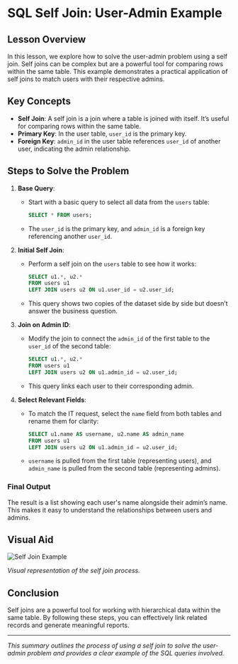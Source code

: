 # SQL Self Join: User-Admin Example

## Lesson Overview

In this lesson, we explore how to solve the user-admin problem using a self join. Self joins can be complex but are a powerful tool for comparing rows within the same table. This example demonstrates a practical application of self joins to match users with their respective admins.

## Key Concepts

- **Self Join**: A self join is a join where a table is joined with itself. It’s useful for comparing rows within the same table.
- **Primary Key**: In the user table, `user_id` is the primary key.
- **Foreign Key**: `admin_id` in the user table references `user_id` of another user, indicating the admin relationship.

## Steps to Solve the Problem

1. **Base Query**:
   - Start with a basic query to select all data from the `users` table:
     ```sql
     SELECT * FROM users;
     ```
   - The `user_id` is the primary key, and `admin_id` is a foreign key referencing another `user_id`.

2. **Initial Self Join**:
   - Perform a self join on the `users` table to see how it works:
     ```sql
     SELECT u1.*, u2.* 
     FROM users u1
     LEFT JOIN users u2 ON u1.user_id = u2.user_id;
     ```
   - This query shows two copies of the dataset side by side but doesn’t answer the business question.

3. **Join on Admin ID**:
   - Modify the join to connect the `admin_id` of the first table to the `user_id` of the second table:
     ```sql
     SELECT u1.*, u2.* 
     FROM users u1
     LEFT JOIN users u2 ON u1.admin_id = u2.user_id;
     ```
   - This query links each user to their corresponding admin.

4. **Select Relevant Fields**:
   - To match the IT request, select the `name` field from both tables and rename them for clarity:
     ```sql
     SELECT u1.name AS username, u2.name AS admin_name
     FROM users u1
     LEFT JOIN users u2 ON u1.admin_id = u2.user_id;
     ```
   - `username` is pulled from the first table (representing users), and `admin_name` is pulled from the second table (representing admins).

### Final Output

The result is a list showing each user's name alongside their admin’s name. This makes it easy to understand the relationships between users and admins.

## Visual Aid

![Self Join Example](path/to/self-join-example.png)

*Visual representation of the self join process.*

## Conclusion

Self joins are a powerful tool for working with hierarchical data within the same table. By following these steps, you can effectively link related records and generate meaningful reports.

---

*This summary outlines the process of using a self join to solve the user-admin problem and provides a clear example of the SQL queries involved.*
